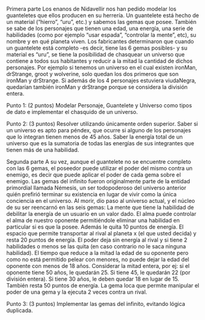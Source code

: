 Primera parte
Los enanos de Nidavellir nos han pedido modelar los guanteletes que ellos producen en su herrería. Un guantelete está hecho de un material (“hierro”, “uru”, etc.) y sabemos las gemas que posee. También se sabe de los personajes que tienen una edad, una energía, una serie de habilidades (como por ejemplo “usar espada”, “controlar la mente”, etc), su nombre y en qué planeta viven. Los fabricantes determinaron que cuando un guantelete está completo -es decir, tiene las 6 gemas posibles- y su material es “uru”, se tiene la posibilidad de chasquear un universo que contiene a todos sus habitantes y reducir a la mitad la cantidad de dichos personajes. Por ejemplo si tenemos un universo en el cual existen ironMan, drStrange, groot y wolverine, solo quedan los dos primeros que son ironMan y drStrange. Si además de los 4 personajes estuviera viudaNegra, quedarían también ironMan y drStrange porque se considera la división entera.


Punto 1: (2 puntos) Modelar Personaje, Guantelete y Universo como tipos de dato e implementar el chasquido de un universo.


Punto 2: (3 puntos) Resolver utilizando únicamente orden superior.
Saber si un universo es apto para péndex, que ocurre si alguno de los personajes que lo integran tienen menos de 45 años.
Saber la energía total de un universo que es la sumatoria de todas las energías de sus integrantes que tienen más de una habilidad.


Segunda parte
A su vez, aunque el guantelete no se encuentre completo con las 6 gemas, el poseedor puede utilizar el poder del mismo contra un enemigo, es decir que puede aplicar el poder de cada gema sobre el enemigo. Las gemas del infinito fueron originalmente parte de la entidad primordial llamada Némesis, un ser todopoderoso del universo anterior quién prefirió terminar su existencia en lugar de vivir como la única conciencia en el universo. Al morir, dio paso al universo actual, y el núcleo de su ser reencarnó en las seis gemas: 
La mente que tiene la habilidad de debilitar la energía de un usuario en un valor dado.
El alma puede controlar el alma de nuestro oponente permitiéndole eliminar una habilidad en particular si es que la posee. Además le quita 10 puntos de energía. 
El espacio que permite transportar al rival al planeta x (el que usted decida) y resta 20 puntos de energía.
El poder deja sin energía al rival y si tiene 2 habilidades o menos se las quita (en caso contrario no le saca ninguna habilidad).
El tiempo que reduce a la mitad la edad de su oponente pero como no está permitido pelear con menores, no puede dejar la edad del oponente con menos de 18 años. Considerar la mitad entera, por ej: si el oponente tiene 50 años, le quedarán 25. Si tiene 45, le quedarán 22 (por división entera). Si tiene 30 años, le deben quedar 18 en lugar de 15. También resta 50 puntos de energía.
La gema loca que permite manipular el poder de una gema y la ejecuta 2 veces contra un rival.

Punto 3: (3 puntos) Implementar las gemas del infinito, evitando lógica duplicada. 

